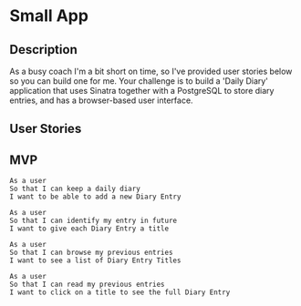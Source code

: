 # Small App

## Description  

As a busy coach I'm a bit short on time, so I've provided user stories below so you can build one for me. Your challenge is to build a 'Daily Diary' application that uses Sinatra together with a PostgreSQL to store diary entries, and has a browser-based user interface. 

## User Stories 

## MVP 

```
As a user
So that I can keep a daily diary
I want to be able to add a new Diary Entry
``` 

```  
As a user
So that I can identify my entry in future
I want to give each Diary Entry a title
``` 

```  
As a user
So that I can browse my previous entries
I want to see a list of Diary Entry Titles
``` 

``` 
As a user
So that I can read my previous entries
I want to click on a title to see the full Diary Entry
```